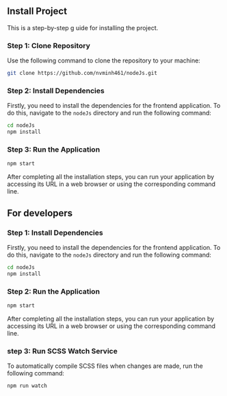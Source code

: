 
## Install Project

This is a step-by-step g uide for installing the project.

### Step 1: Clone Repository

Use the following command to clone the repository to your machine:

```bash
git clone https://github.com/nvminh461/nodeJs.git
```

### Step 2: Install Dependencies

Firstly, you need to install the dependencies for the frontend application. To do this, navigate to the `nodeJs` directory and run the following command:

```bash
cd nodeJs
npm install
```
### Step 3: Run the Application

```bash
npm start
```

After completing all the installation steps, you can run your application by accessing its URL in a web browser or using the corresponding command line.


## For developers

### Step 1: Install Dependencies

Firstly, you need to install the dependencies for the frontend application. To do this, navigate to the `nodeJs` directory and run the following command:

```bash
cd nodeJs
npm install
```

### Step 2: Run the Application

```bash
npm start
```

After completing all the installation steps, you can run your application by accessing its URL in a web browser or using the corresponding command line.

### step 3: Run SCSS Watch Service

To automatically compile SCSS files when changes are made, run the following command:
```bash
npm run watch
```
